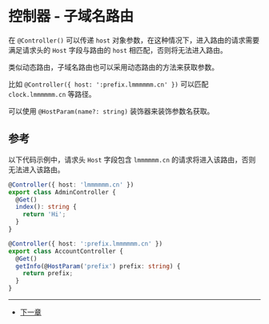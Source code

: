 # 控制器 - 子域名路由

在 `@Controller()` 可以传递 `host` 对象参数，在这种情况下，进入路由的请求需要满足请求头的 `Host` 字段与路由的 `host` 相匹配，否则将无法进入路由。

类似动态路由，子域名路由也可以采用动态路由的方法来获取参数。

比如 `@Controller({ host: ':prefix.lmmmmmm.cn' })` 可以匹配 `clock.lmmmmmm.cn` 等路径。

可以使用 `@HostParam(name?: string)` 装饰器来装饰参数名获取。

## 参考

以下代码示例中，请求头 `Host` 字段包含 `lmmmmmm.cn` 的请求将进入该路由，否则无法进入该路由。
```ts
@Controller({ host: 'lmmmmmm.cn' })
export class AdminController {
  @Get()
  index(): string {
    return 'Hi';
  }
}

@Controller({ host: ':prefix.lmmmmmm.cn' })
export class AccountController {
  @Get()
  getInfo(@HostParam('prefix') prefix: string) {
    return prefix;
  }
}
```

---

- [下一章](./Controller-Request-Payload.md)
